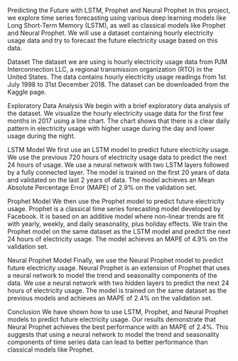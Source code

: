 Predicting the Future with LSTM, Prophet and Neural Prophet
In this project, we explore time series forecasting using various deep learning models like Long Short-Term Memory (LSTM), as well as classical models like Prophet and Neural Prophet. We will use a dataset containing hourly electricity usage data and try to forecast the future electricity usage based on this data.

Dataset
The dataset we are using is hourly electricity usage data from PJM Interconnection LLC, a regional transmission organization (RTO) in the United States. The data contains hourly electricity usage readings from 1st July 1998 to 31st December 2018. The dataset can be downloaded from the Kaggle page.

Exploratory Data Analysis
We begin with a brief exploratory data analysis of the dataset. We visualize the hourly electricity usage data for the first few months in 2017 using a line chart. The chart shows that there is a clear daily pattern in electricity usage with higher usage during the day and lower usage during the night.

LSTM Model
We first use an LSTM model to predict future electricity usage. We use the previous 720 hours of electricity usage data to predict the next 24 hours of usage. We use a neural network with two LSTM layers followed by a fully connected layer. The model is trained on the first 20 years of data and validated on the last 2 years of data. The model achieves an Mean Absolute Percentage Error (MAPE) of 2.9% on the validation set.

Prophet Model
We then use the Prophet model to predict future electricity usage. Prophet is a classical time series forecasting model developed by Facebook. It is based on an additive model where non-linear trends are fit with yearly, weekly, and daily seasonality, plus holiday effects. We train the Prophet model on the same dataset as the LSTM model and predict the next 24 hours of electricity usage. The model achieves an MAPE of 4.9% on the validation set.

Neural Prophet Model
Finally, we use the Neural Prophet model to predict future electricity usage. Neural Prophet is an extension of Prophet that uses a neural network to model the trend and seasonality components of the data. We use a neural network with two hidden layers to predict the next 24 hours of electricity usage. The model is trained on the same dataset as the previous models and achieves an MAPE of 2.4% on the validation set.

Conclusion
We have shown how to use LSTM, Prophet, and Neural Prophet models to predict future electricity usage. Our results demonstrate that Neural Prophet achieves the best performance with an MAPE of 2.4%. This suggests that using a neural network to model the trend and seasonality components of time series data can lead to better performance than classical models like Prophet.
